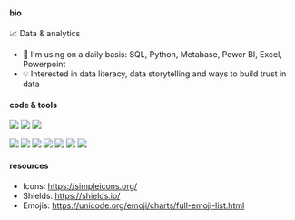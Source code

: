 #### bio
📈 Data & analytics

<!-- 🖥 I’m currently working at XXXXXXXXXX -->
- 🔧 I'm using on a daily basis: SQL, Python, Metabase, Power BI, Excel, Powerpoint
- 💡 Interested in data literacy, data storytelling and ways to build trust in data


#### code & tools
![](https://img.shields.io/badge/Code-SQL-informational?style=plastic&logo=mysql&logoColor=white)
![](https://img.shields.io/badge/Code-SAS-informational?style=plastic&logo=simpleanalytics&logoColor=white)
![](https://img.shields.io/badge/Code-Python-informational?style=plastic&logo=python&logoColor=white)

![](https://img.shields.io/badge/Tools-Anaconda-important?style=plastic&logo=anaconda&logoColor=white)
![](https://img.shields.io/badge/Tools-Pandas-important?style=plastic&logo=pandas&logoColor=white)
![](https://img.shields.io/badge/Tools-Numpy-important?style=plastic&logo=numpy&logoColor=white)
![](https://img.shields.io/badge/Tools-Jupyter-important?style=plastic&logo=jupyter&logoColor=white)
![](https://img.shields.io/badge/Tools-Metabase-important?style=plastic&logo=metabase&logoColor=white)
![](https://img.shields.io/badge/Tools-Tableau-important?style=plastic&logo=tableau&logoColor=white)
![](https://img.shields.io/badge/Tools-PowerBI-important?style=plastic&logo=powerbi&logoColor=white)


#### resources
- Icons: https://simpleicons.org/
- Shields: https://shields.io/
- Emojis: https://unicode.org/emoji/charts/full-emoji-list.html
